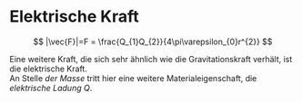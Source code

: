 # Elektrische Kraft

$$
|\vec{F}|=F = \frac{Q_{1}Q_{2}}{4\pi\varepsilon_{0}r^{2}}
$$

Eine weitere Kraft, die sich sehr ähnlich wie die Gravitationskraft verhält, ist die elektrische Kraft.  
An Stelle *der Masse* tritt hier eine weitere Materialeigenschaft, die *elektrische Ladung* $Q$.